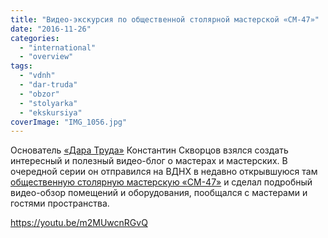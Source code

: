 ```yaml
---
title: "Видео-экскурсия по общественной столярной мастерской «СМ-47»"
date: "2016-11-26"
categories: 
  - "international"
  - "overview"
tags: 
  - "vdnh"
  - "dar-truda"
  - "obzor"
  - "stolyarka"
  - "ekskursiya"
coverImage: "IMG_1056.jpg"
---
```


Основатель [«Дара Труда»](http://ooley.ru/places/dar-truda/) Константин Скворцов взялся создать интересный и полезный видео-блог о мастерах и мастерских. В очередной серии он отправился на ВДНХ в недавно открывшуюся там [общественную столярную мастерскую «СМ-47»](http://ooley.ru/places/sm-47/) и сделал подробный видео-обзор помещений и оборудования, пообщался с мастерами и гостями пространства.

https://youtu.be/m2MUwcnRGvQ
